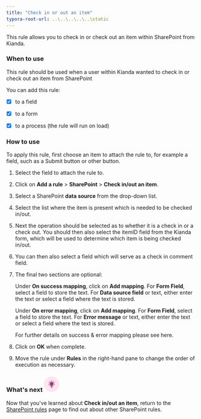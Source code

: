 ```yaml
---
title: "Check in or out an item"
typora-root-url: ..\..\..\..\..\static
---
```


This rule allows you to check in or check out an item within SharePoint from Kianda.

 

### When to use

This rule should be used when a user within Kianda wanted to check in or check out an item from SharePoint

You can add this rule:

- [x] to a field
- [x] to a form 
- [x] to a process (the rule will run on load)

 

### How to use

To apply this rule, first choose an item to attach the rule to, for example a field, such as a Submit button or other button.

1. Select the field to attach the rule to.

2. Click on **Add a rule** > **SharePoint** > **Check in/out an item**.

3. Select a SharePoint **data source** from the drop-down list.  

4. Select the list where the item is present which is needed to be checked in/out.

5. Next the operation should be selected as to whether it is a check in or a check out.  You should then also select the itemID field from the Kianda form, which will be used to determine which item is being checked in/out. 

6. You can then also select a field which will serve as a check in comment field. 

7. The final two sections are optional:

   Under **On success mapping**, click on **Add mapping**. 
   	For **Form Field**, select a field to store the text. 
   	For **Data source field** or text, either enter the text or 
   		select a field where the text is stored.

   Under **On error mapping**, click on **Add mapping**. 
   	For **Form Field**, select a field to store the text. 
   	For **Error message** or text, either enter the text or 
   		select a field where the text is stored.

   For further details on success & error mapping please see here.

8. Click on **OK** when complete.

9. Move the rule under **Rules** in the right-hand pane to change the order of execution as necessary.



### What's next  ![Idea icon](/images/18.png) ###

Now that you've learned about **Check in/out an item**, return to the [SharePoint rules](/docs/platform/rules/SharePoint/) page to find out about other SharePoint rules. 
